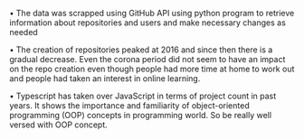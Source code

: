 •	The data was scrapped using GitHub API using python program to retrieve information about repositories and users and make necessary changes as needed

•	The creation of repositories peaked at 2016 and since then there is a gradual decrease. Even the corona period did not seem to have an impact on the repo creation even though people had more time at home to work out and people had taken an interest in online learning.

•	Typescript has taken over JavaScript in terms of project count in past years. It shows the importance and familiarity of object-oriented programming (OOP) concepts in programming world. So be really well versed with OOP concept. 
